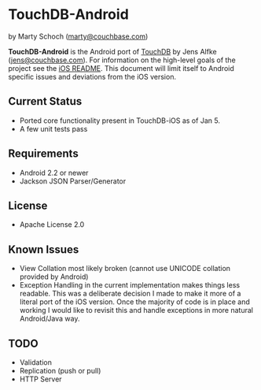 # TouchDB-Android #

by Marty Schoch (marty@couchbase.com)

**TouchDB-Android** is the Android port of <a href="https://github.com/couchbaselabs/TouchDB-iOS">TouchDB</a> by Jens Alfke (jens@couchbase.com).  For information on the high-level goals of the project see the <a href="https://github.com/couchbaselabs/TouchDB-iOS/blob/master/README.md">iOS README</a>.  This document will limit itself to Android specific issues and deviations from the iOS version.

## Current Status
- Ported core functionality present in TouchDB-iOS as of Jan 5.
- A few unit tests pass

## Requirements
- Android 2.2 or newer
- Jackson JSON Parser/Generator

## License
- Apache License 2.0

## Known Issues
- View Collation most likely broken (cannot use UNICODE collation provided by Android)
- Exception Handling in the current implementation makes things less readable.  This was a deliberate decision I made to make it more of a literal port of the iOS version.  Once the majority of code is in place and working I would like to revisit this and handle exceptions in more natural Android/Java way.

## TODO
- Validation
- Replication (push or pull)
- HTTP Server
